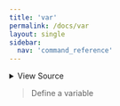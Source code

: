 ```yaml
---
title: 'var'
permalink: /docs/var
layout: single
sidebar:
  nav: 'command_reference'
---
```




<details>
  <summary>View Source</summary>

{% highlight sh %}

if [ $# -eq 1 ]
then
  if [[ "$1" =~ ^([^=]+)=([^=]+)$ ]]
  then
    !fn --shellpen-private writeDSL writeln "${BASH_REMATCH[1]}=${BASH_REMATCH[2]}"
  else
    !fn --shellpen-private writeDSL writeln "$1=''"
  fi
elif [ $# -eq 2 ]
then
  !fn --shellpen-private writeDSL writeln "$1=$2"
elif [ $# -eq 3 ] && [ "$2" = '=' ]
then
  !fn --shellpen-private writeDSL writeln "$1=$3"
fi
{% endhighlight %}

</details>



> Define a variable







